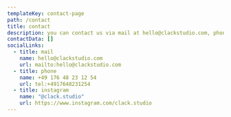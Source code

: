 ```yaml
---
templateKey: contact-page
path: /contact
title: contact
description: you can contact us via mail at hello@clackstudio.com, phone or instagram
contactData: []
socialLinks:
  - title: mail
    name: hello@clackstudio.com
    url: mailto:hello@clackstudio.com
  - title: phone
    name: +49 176 48 23 12 54
    url: tel:+4917648231254
  - title: instagram
    name: "@clack.studio"
    url: https://www.instagram.com/clack.studio
---
```

